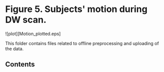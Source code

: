 # Figure 5. Subjects' motion during DW scan.

![plot][Motion_plotted.eps]

This folder contains files related to offline preprocessing and uploading of the data. 

## Contents

